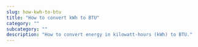 ```yaml
---
slug: how-kwh-to-btu
title: "How to convert kWh to BTU"
category: ""
subcategory: ""
description: "How to convert energy in kilowatt-hours (kWh) to BTU."
---
```


